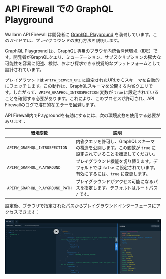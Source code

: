 # API Firewall での GraphQL Playground

Wallarm API Firewall は開発者に [GraphQL Playground](https://github.com/graphql/graphql-playground) を装備しています。このガイドでは、プレイグラウンドの実行方法を説明します。

GraphQL Playground は、GraphQL 専用のブラウザ内統合開発環境（IDE）です。開発者がGraphQLクエリ、ミューテーション、サブスクリプションの膨大な可能性を容易に記述、検討、および探求できる視覚的なプラットフォームとして設計されています。

プレイグラウンドは `APIFW_SERVER_URL` に設定されたURLからスキーマを自動的にフェッチします。この動作は、GraphQLスキーマを公開する内省クエリです。したがって、`APIFW_GRAPHQL_INTROSPECTION` 変数が `true` に設定されていることを確認する必要があります。これにより、このプロセスが許可され、API Firewallのログで潜在的なエラーを回避します。

API Firewall内でPlaygroundを有効にするには、次の環境変数を使用する必要があります：

| 環境変数 | 説明 |
| -------- | ---- |
| `APIFW_GRAPHQL_INTROSPECTION` | 内省クエリを許可し、GraphQLスキーマの構造を公開します。この変数が `true` に設定されていることを確認してください。 |
| `APIFW_GRAPHQL_PLAYGROUND` | プレイグラウンド機能を切り替えます。デフォルトでは `false` に設定されています。有効にするには、`true` に変更します。 |
| `APIFW_GRAPHQL_PLAYGROUND_PATH` | プレイグラウンドがアクセス可能になるパスを指定します。デフォルトはルートパス `/` です。 |

設定後、ブラウザで指定されたパスからプレイグラウンドインターフェースにアクセスできます：

![Playground](https://github.com/wallarm/api-firewall/blob/main/images/graphql-playground.png?raw=true)